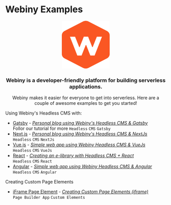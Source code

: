# Webiny Examples

<div align="center">
    <img src="./webiny-readme-resources/webiny.png" width="150" height="150" />
    <h3>Webiny is a developer-friendly platform for building serverless applications.</h3>
    <p>Webiny makes it easier for everyone to get into serverless. Here are a couple of awesome examples to get you started!</p>
</div>

Using Webiny's Headless CMS with:
- [Gatsby](https://github.com/webiny/webiny-examples/blob/master/headlesscms-gatsby) - [*Personal blog using Webiny's Headless CMS & Gatsby*](https://docs.webiny.com/docs/guides/headless-gatsby-tutorial)\
    Follor our tutorial for more
   `Headless` `CMS` `Gatsby`
- [Next.js](https://github.com/webiny/webiny-examples/blob/master/headlesscms-nextjs) - [*Personal blog using Webiny's Headless CMS & NextJs*](https://docs.webiny.com/docs/guides/headless-nextjs-tutorial)\
   `Headless` `CMS` `NextJs`
- [Vue.js](https://github.com/webiny/webiny-examples/blob/master/headlesscms-vuejs) - [*Simple web app using Webiny Headless CMS & VueJs*](https://docs.webiny.com/docs/guides/headless-vuejs-tutorial)\
   `Headless` `CMS` `VueJs`
- [React](https://github.com/webiny/webiny-examples/blob/master/headlesscms-react) - [*Creating an e-library with Headless CMS + React*](https://docs.webiny.com/docs/guides/headless-react-tutorial)\
   `Headless` `CMS` `React`
- [Angular](https://github.com/webiny/webiny-examples/blob/master/headlesscms-angular) - [*Simple web app using Webiny Headless CMS & Angular*](https://docs.webiny.com/docs/guides/headless-angular-tutorial)\
   `Headless` `CMS` `Angular`

Creating Custom Page Elements
- [iFrame Page Element](https://github.com/webiny/webiny-examples/blob/master/iframe-page-element) - [*Creating Custom Page Elements (iframe)*](https://docs.webiny.com/docs/webiny-apps/page-builder/development/creating-iframe-element-plugin)\
   `Page Builder App` `Custom Elements`